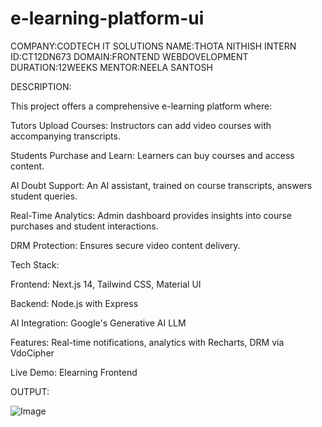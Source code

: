 # e-learning-platform-ui
COMPANY:CODTECH IT  SOLUTIONS
NAME:THOTA NITHISH
INTERN ID:CT12DN673
DOMAIN:FRONTEND WEBDOVELOPMENT
DURATION:12WEEKS
MENTOR:NEELA SANTOSH


DESCRIPTION:
   
This project offers a comprehensive e-learning platform where:

Tutors Upload Courses: Instructors can add video courses with accompanying transcripts.

Students Purchase and Learn: Learners can buy courses and access content.

AI Doubt Support: An AI assistant, trained on course transcripts, answers student queries.

Real-Time Analytics: Admin dashboard provides insights into course purchases and student interactions.

DRM Protection: Ensures secure video content delivery.

Tech Stack:

Frontend: Next.js 14, Tailwind CSS, Material UI

Backend: Node.js with Express

AI Integration: Google's Generative AI LLM

Features: Real-time notifications, analytics with Recharts, DRM via VdoCipher

Live Demo: Elearning Frontend


OUTPUT:
   
   ![Image](https://github.com/user-attachments/assets/02560630-e1ac-44d8-bffb-ba66e4ae42b8)
